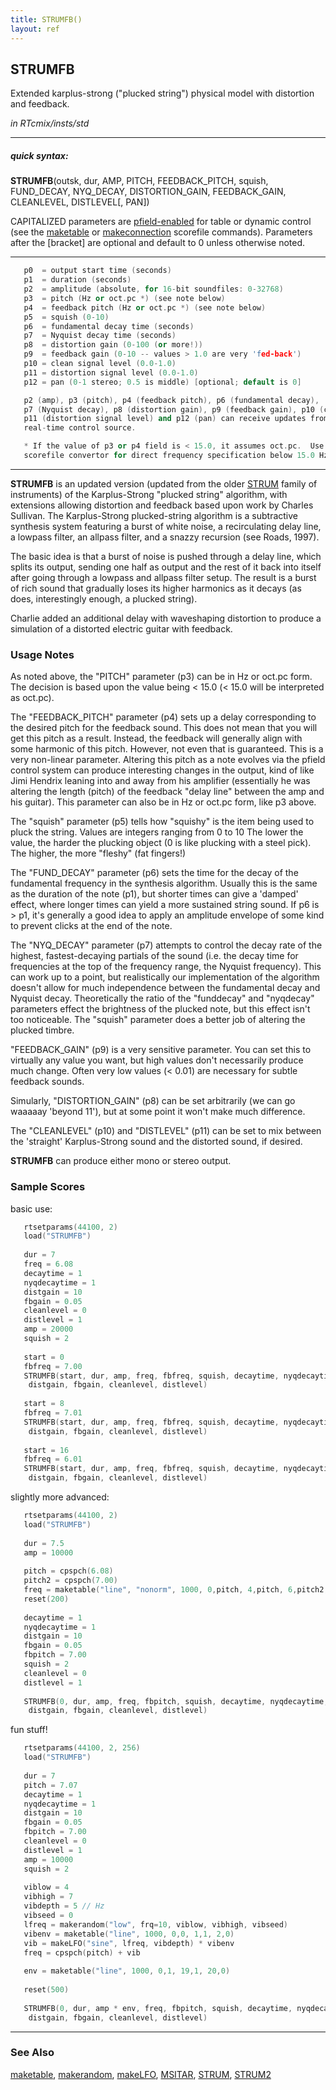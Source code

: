 ```yaml
---
title: STRUMFB()
layout: ref
---
```


## STRUMFB

Extended karplus-strong ("plucked string") physical model with distortion and feedback.

*in RTcmix/insts/std*  
  

-----

##### quick syntax:

**STRUMFB**(outsk, dur, AMP, PITCH, FEEDBACK\_PITCH, squish,
FUND\_DECAY, NYQ\_DECAY, DISTORTION\_GAIN, FEEDBACK\_GAIN, CLEANLEVEL,
DISTLEVEL\[, PAN\])

CAPITALIZED parameters are [pfield-enabled](pfield-enabled.html) for
table or dynamic control (see the
[maketable](../scorefile/maketable.html) or
[makeconnection](../scorefile/makeconnection.html) scorefile
commands). Parameters after the \[bracket\] are optional and default to
0 unless otherwise noted.

-----

  

```cpp
   p0  = output start time (seconds)
   p1  = duration (seconds)
   p2  = amplitude (absolute, for 16-bit soundfiles: 0-32768)
   p3  = pitch (Hz or oct.pc *) (see note below)
   p4  = feedback pitch (Hz or oct.pc *) (see note below)
   p5  = squish (0-10)
   p6  = fundamental decay time (seconds)
   p7  = Nyquist decay time (seconds)
   p8  = distortion gain (0-100 (or more!))
   p9  = feedback gain (0-10 -- values > 1.0 are very 'fed-back')
   p10 = clean signal level (0.0-1.0)
   p11 = distortion signal level (0.0-1.0)
   p12 = pan (0-1 stereo; 0.5 is middle) [optional; default is 0]

   p2 (amp), p3 (pitch), p4 (feedback pitch), p6 (fundamental decay),
   p7 (Nyquist decay), p8 (distortion gain), p9 (feedback gain), p10 (clean signal level,
   p11 (distortion signal level) and p12 (pan) can receive updates from a table or
   real-time control source.

   * If the value of p3 or p4 field is < 15.0, it assumes oct.pc.  Use the pchcps
   scorefile convertor for direct frequency specification below 15.0 Hz
```

  

-----

  
**STRUMFB** is an updated version (updated from the older
[STRUM](STRUM.html) family of instruments) of the Karplus-Strong
"plucked string" algorithm, with extensions allowing distortion and
feedback based upon work by Charles Sullivan. The Karplus-Strong
plucked-string algorithm is a subtractive synthesis system featuring a
burst of white noise, a recirculating delay line, a lowpass filter, an
allpass filter, and a snazzy recursion (see Roads, 1997).

The basic idea is that a burst of noise is pushed through a delay line,
which splits its output, sending one half as output and the rest of it
back into itself after going through a lowpass and allpass filter setup.
The result is a burst of rich sound that gradually loses its higher
harmonics as it decays (as does, interestingly enough, a plucked
string).

Charlie added an additional delay with waveshaping distortion to produce
a simulation of a distorted electric guitar with feedback.

### Usage Notes

As noted above, the "PITCH" parameter (p3) can be in Hz or oct.pc form.
The decision is based upon the value being \< 15.0 (\< 15.0 will be
interpreted as oct.pc).

The "FEEDBACK\_PITCH" parameter (p4) sets up a delay corresponding to
the desired pitch for the feedback sound. This does not mean that you
will get this pitch as a result. Instead, the feedback will generally
align with some harmonic of this pitch. However, not even that is
guaranteed. This is a very non-linear parameter. Altering this pitch as
a note evolves via the pfield control system can produce interesting
changes in the output, kind of like Jimi Hendrix leaning into and away
from his amplifier (essentially he was altering the length (pitch) of
the feedback "delay line" between the amp and his guitar). This
parameter can also be in Hz or oct.pc form, like p3 above.

The "squish" parameter (p5) tells how "squishy" is the item being used
to pluck the string. Values are integers ranging from 0 to 10 The lower
the value, the harder the plucking object (0 is like plucking with a
steel pick). The higher, the more "fleshy" (fat fingers\!)

The "FUND\_DECAY" parameter (p6) sets the time for the decay of the
fundamental frequency in the synthesis algorithm. Usually this is the
same as the duration of the note (p1), but shorter times can give a
'damped' effect, where longer times can yield a more sustained string
sound. If p6 is \> p1, it's generally a good idea to apply an amplitude
envelope of some kind to prevent clicks at the end of the note.

The "NYQ\_DECAY" parameter (p7) attempts to control the decay rate of
the highest, fastest-decaying partials of the sound (i.e. the decay time
for frequencies at the top of the frequency range, the Nyquist
frequency). This can work up to a point, but realistically our
implementation of the algorithm doesn't allow for much independence
between the fundamental decay and Nyquist decay. Theoretically the ratio
of the "funddecay" and "nyqdecay" parameters effect the brightness of
the plucked note, but this effect isn't too noticeable. The "squish"
parameter does a better job of altering the plucked timbre.

"FEEDBACK\_GAIN" (p9) is a very sensitive parameter. You can set this to
virtually any value you want, but high values don't necessarily produce
much change. Often very low values (\< 0.01) are necessary for subtle
feedback sounds.

Simularly, "DISTORTION\_GAIN" (p8) can be set arbitrarily (we can go
waaaaay 'beyond 11'), but at some point it won't make much difference.

The "CLEANLEVEL" (p10) and "DISTLEVEL" (p11) can be set to mix between
the 'straight' Karplus-Strong sound and the distorted sound, if desired.

**STRUMFB** can produce either mono or stereo output.

### Sample Scores

basic use:

```cpp
   rtsetparams(44100, 2)
   load("STRUMFB")
   
   dur = 7
   freq = 6.08
   decaytime = 1
   nyqdecaytime = 1
   distgain = 10
   fbgain = 0.05
   cleanlevel = 0
   distlevel = 1
   amp = 20000
   squish = 2
   
   start = 0
   fbfreq = 7.00
   STRUMFB(start, dur, amp, freq, fbfreq, squish, decaytime, nyqdecaytime,
    distgain, fbgain, cleanlevel, distlevel)
   
   start = 8
   fbfreq = 7.01
   STRUMFB(start, dur, amp, freq, fbfreq, squish, decaytime, nyqdecaytime,
    distgain, fbgain, cleanlevel, distlevel)
   
   start = 16
   fbfreq = 6.01
   STRUMFB(start, dur, amp, freq, fbfreq, squish, decaytime, nyqdecaytime,
    distgain, fbgain, cleanlevel, distlevel)
```

  
  
slightly more advanced:

```cpp
   rtsetparams(44100, 2)
   load("STRUMFB")
   
   dur = 7.5
   amp = 10000
   
   pitch = cpspch(6.08)
   pitch2 = cpspch(7.00)
   freq = maketable("line", "nonorm", 1000, 0,pitch, 4,pitch, 6,pitch2, 8,pitch)
   reset(200)
   
   decaytime = 1
   nyqdecaytime = 1
   distgain = 10
   fbgain = 0.05
   fbpitch = 7.00
   squish = 2
   cleanlevel = 0
   distlevel = 1
   
   STRUMFB(0, dur, amp, freq, fbpitch, squish, decaytime, nyqdecaytime,
    distgain, fbgain, cleanlevel, distlevel)
```

  
  
fun stuff\!

```cpp
   rtsetparams(44100, 2, 256)
   load("STRUMFB")
   
   dur = 7
   pitch = 7.07
   decaytime = 1
   nyqdecaytime = 1
   distgain = 10
   fbgain = 0.05
   fbpitch = 7.00
   cleanlevel = 0
   distlevel = 1
   amp = 10000
   squish = 2
   
   viblow = 4
   vibhigh = 7
   vibdepth = 5 // Hz
   vibseed = 0
   lfreq = makerandom("low", frq=10, viblow, vibhigh, vibseed)
   vibenv = maketable("line", 1000, 0,0, 1,1, 2,0)
   vib = makeLFO("sine", lfreq, vibdepth) * vibenv
   freq = cpspch(pitch) + vib
   
   env = maketable("line", 1000, 0,1, 19,1, 20,0)
   
   reset(500)
   
   STRUMFB(0, dur, amp * env, freq, fbpitch, squish, decaytime, nyqdecaytime,
    distgain, fbgain, cleanlevel, distlevel)
```

  

-----

### See Also

[maketable](../scorefile/maketable.html),
[makerandom](../scorefile/makerandom.html),
[makeLFO](../scorefile/makeLFO.html), [MSITAR](MSITAR.html),
[STRUM](STRUM.html), [STRUM2](STRUM2.html)
